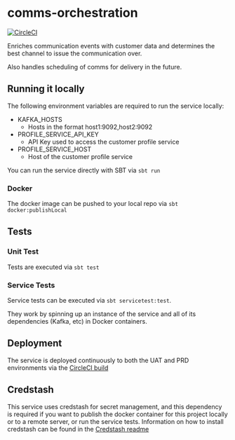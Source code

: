 # comms-orchestration

[![CircleCI](https://circleci.com/gh/ovotech/comms-orchestration.svg?style=svg)](https://circleci.com/gh/ovotech/comms-orchestration)

Enriches communication events with customer data and determines the best channel to issue the communication over.

Also handles scheduling of comms for delivery in the future.

## Running it locally

The following environment variables are required to run the service locally:
* KAFKA_HOSTS
  * Hosts in the format host1:9092,host2:9092
* PROFILE_SERVICE_API_KEY
  * API Key used to access the customer profile service
* PROFILE_SERVICE_HOST
  * Host of the customer profile service

You can run the service directly with SBT via `sbt run`

### Docker

The docker image can be pushed to your local repo via `sbt docker:publishLocal`

## Tests

### Unit Test

Tests are executed via `sbt test`

### Service Tests

Service tests can be executed via `sbt servicetest:test`.

They work by spinning up an instance of the service and all of its dependencies (Kafka, etc) in Docker containers.

## Deployment

The service is deployed continuously to both the UAT and PRD environments via the [CircleCI build](https://circleci.com/gh/ovotech/comms-orchestration) 


## Credstash

This service uses credstash for secret management, and this dependency is required if you want to publish the docker container for this project locally or to a remote server, or run the service tests. Information on how to install credstash can be found in the [Credstash readme](https://github.com/fugue/credstash)

